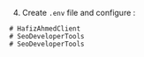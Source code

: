 

4. Create `.env` file and configure :
  ```
# HafizAhmedClient
# SeoDeveloperTools
# SeoDeveloperTools
